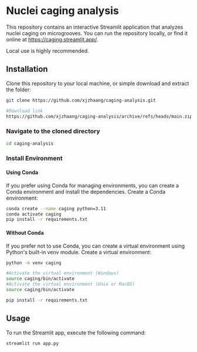 # Nuclei caging analysis

This repository contains an interactive Streamlit application that analyzes nuclei caging on microgrooves.
You can run the repository locally, or find it online at https://caging.streamlit.app/.

Local use is highly recommended.

## Installation

Clone this repository to your local machine, or simple download and extract the folder:

```bash
git clone https://github.com/xjzhaang/caging-analysis.git

#Download link
https://github.com/xjzhaang/caging-analysis/archive/refs/heads/main.zip
```

### Navigate to the cloned directory
```bash
cd caging-analysis
```

### Install Environment 
#### Using Conda

If you prefer using Conda for managing environments, you can create a Conda environment and install the dependencies.
Create a Conda environment:

```bash
conda create --name caging python=3.11
conda activate caging
pip install -r requirements.txt
```

#### Without Conda

If you prefer not to use Conda, you can create a virtual environment using Python's built-in venv module.
Create a virtual environment:
```bash
python -m venv caging

#Activate the virtual environment (Windows)
source caging/bin/activate
#Activate the virtual environment (Unix or MacOS)
source caging/bin/activate

pip install -r requirements.txt
```


## Usage
To run the Streamlit app, execute the following command:
```bash
streamlit run app.py
```